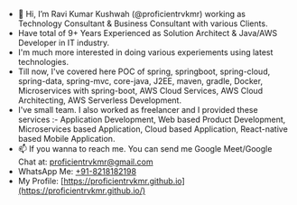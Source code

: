 - 👋 Hi, I’m Ravi Kumar Kushwah (@proficientrvkmr) working as Technology Consultant & Business Consultant with various Clients.
- Have total of 9+ Years Experienced as Solution Architect & Java/AWS Developer in IT industry. 
- I'm much more interested in doing various experiements using latest technologies.
- Till now, I've covered here POC of spring, springboot, spring-cloud, spring-data, spring-mvc, core-java, J2EE, maven, gradle, Docker, Microservices with spring-boot, AWS Cloud Services,
AWS Cloud Architecting, AWS Serverless Development.
- I've small team. I also worked as freelancer and I provided these services :- Application Development, Web based Product Development, Microservices based Application, 
Cloud based Application, React-native based Mobile Application.
- 📫 If you wanna to reach me. You can send me Google Meet/Google Chat at: proficientrvkmr@gmail.com
- WhatsApp Me: [+91-8218182198](https://api.whatsapp.com/send/?phone=918218182198&text=Hi)
- My Profile: [https://proficientrvkmr.github.io](https://proficientrvkmr.github.io/)
